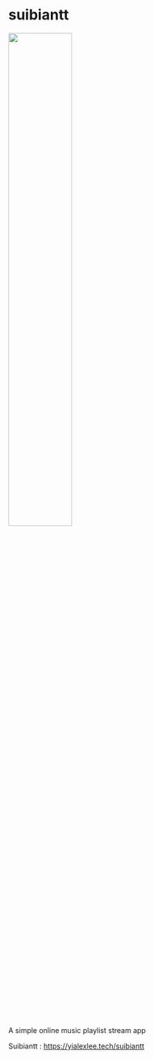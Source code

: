 # suibiantt
<img src="https://github.com/yialexlee/suibiantt/blob/main/example.png" width="50%" height="50%">


A simple online music playlist stream app

Suibiantt : https://yialexlee.tech/suibiantt
